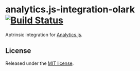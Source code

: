 # analytics.js-integration-olark [![Build Status][ci-badge]][ci-link]

Aptrinsic integration for [Analytics.js][].

## License

Released under the [MIT license](LICENSE).


[Analytics.js]: https://segment.com/docs/libraries/analytics.js/
[ci-link]: https://circleci.com/gh/segment-integrations/analytics.js-integration-olark
[ci-badge]: https://circleci.com/gh/segment-integrations/analytics.js-integration-olark.svg?style=svg
